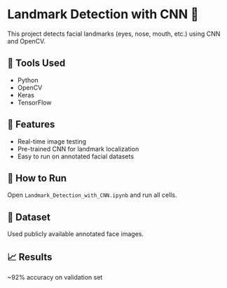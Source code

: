 # Landmark Detection with CNN 🧠

This project detects facial landmarks (eyes, nose, mouth, etc.) using CNN and OpenCV.

## 🔧 Tools Used
- Python
- OpenCV
- Keras
- TensorFlow

## 📌 Features
- Real-time image testing
- Pre-trained CNN for landmark localization
- Easy to run on annotated facial datasets

## 🚀 How to Run
Open `Landmark_Detection_with_CNN.ipynb` and run all cells.

## 📁 Dataset
Used publicly available annotated face images.

## 📈 Results
~92% accuracy on validation set

